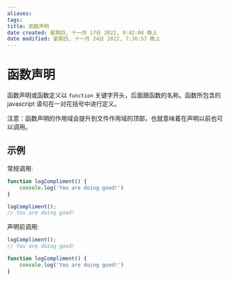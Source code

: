 ```yaml
---
aliases: 
tags: 
title: 函数声明
date created: 星期四, 十一月 17日 2022, 9:42:04 晚上
date modified: 星期四, 十一月 24日 2022, 7:36:57 晚上
---
```


# 函数声明

函数声明或函数定义以 `function` 关键字开头，后面跟函数的名称。函数所包含的 javascript 语句在一对花括号中进行定义。

注意：函数声明的作用域会提升到文件作用域的顶部，也就意味着在声明以前也可以调用。

## 示例

常规调用:

```javascript
function logCompliment() {
	console.log('You are doing good!')
}

logCompliment();
// You are doing good!
```

声明前调用:

```javascript
logCompliment();
// You are doing good!

function logCompliment() {
	console.log('You are doing good!')
}
```
